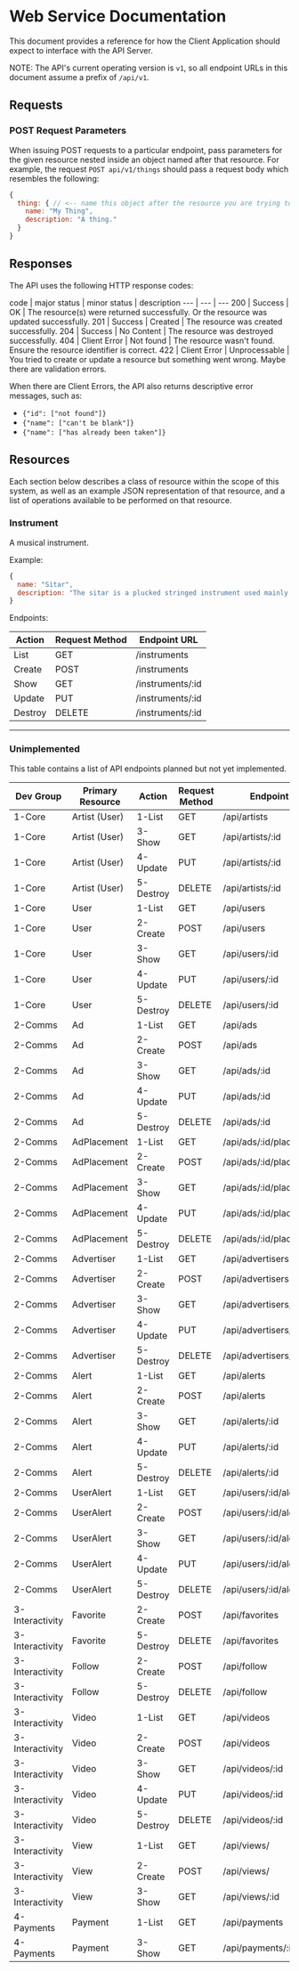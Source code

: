# Web Service Documentation

This document provides a reference for how the Client Application should expect to interface with the API Server.

NOTE: The API's current operating version is `v1`, so all endpoint URLs in this document assume a prefix of `/api/v1`.

## Requests

### POST Request Parameters

When issuing POST requests to a particular endpoint, pass parameters for the given resource nested inside an object named after that resource. For example, the request `POST api/v1/things` should pass a request body which resembles the following:

```` js
{
  thing: { // <-- name this object after the resource you are trying to create!
    name: "My Thing",
    description: "A thing."
  }
}
````

## Responses

The API uses the following HTTP response codes:

code | major status | minor status | description
--- | --- | ---
200 | Success | OK | The resource(s) were returned successfully. Or the resource was updated successfully.
201 | Success | Created | The resource was created successfully.
204 | Success | No Content | The resource was destroyed successfully.
404 | Client Error | Not found | The resource wasn't found. Ensure the resource identifier is correct.
422 | Client Error | Unprocessable | You tried to create or update a resource but something went wrong. Maybe there are validation errors.

When there are Client Errors, the API also returns descriptive error messages, such as:

  + `{"id": ["not found"]}`
  + `{"name": ["can't be blank"]}`
  + `{"name": ["has already been taken"]}`

## Resources

Each section below describes a class of resource within the scope of this system, as well as an example JSON representation of that resource, and a list of operations available to be performed on that resource.

### Instrument

A musical instrument.

Example:

```` js
{
  name: "Sitar",
  description: "The sitar is a plucked stringed instrument used mainly in Hindustani music and Indian classical music."
}
````

Endpoints:

Action | Request Method | Endpoint URL
---	|	---	|	---
List | GET | /instruments
Create | POST | /instruments
Show | GET | /instruments/:id
Update | PUT | /instruments/:id
Destroy | DELETE | /instruments/:id


















<hr>





### Unimplemented

This table contains a list of API endpoints planned but not yet implemented.

Dev Group	| Primary Resource | Action | Request Method | Endpoint URL
---	|	---	|	---	|	---	|	---
1-Core	|	Artist (User)	|	1-List | GET | /api/artists
1-Core	|	Artist (User)	|	3-Show	|	GET	|	/api/artists/:id
1-Core	|	Artist (User)	|	4-Update	|	PUT	|	/api/artists/:id
1-Core	|	Artist (User)	|	5-Destroy	|	DELETE	|	/api/artists/:id
1-Core	|	User	|	1-List	|	GET	|	/api/users
1-Core	|	User	|	2-Create	|	POST	|	/api/users
1-Core	|	User	|	3-Show	|	GET	|	/api/users/:id
1-Core	|	User	|	4-Update	|	PUT	|	/api/users/:id
1-Core	|	User	|	5-Destroy	|	DELETE	|	/api/users/:id
2-Comms	|	Ad	|	1-List	|	GET	|	/api/ads
2-Comms	|	Ad	|	2-Create	|	POST	|	/api/ads
2-Comms	|	Ad	|	3-Show	|	GET	|	/api/ads/:id
2-Comms	|	Ad	|	4-Update	|	PUT	|	/api/ads/:id
2-Comms	|	Ad	|	5-Destroy	|	DELETE	|	/api/ads/:id
2-Comms	|	AdPlacement	|	1-List	|	GET	|	/api/ads/:id/placements
2-Comms	|	AdPlacement	|	2-Create	|	POST	|	/api/ads/:id/placements
2-Comms	|	AdPlacement	|	3-Show	|	GET	|	/api/ads/:id/placements/:id
2-Comms	|	AdPlacement	|	4-Update	|	PUT	|	/api/ads/:id/placements/:id
2-Comms	|	AdPlacement	|	5-Destroy	|	DELETE	|	/api/ads/:id/placements/:id
2-Comms	|	Advertiser	|	1-List	|	GET	|	/api/advertisers
2-Comms	|	Advertiser	|	2-Create	|	POST	|	/api/advertisers
2-Comms	|	Advertiser	|	3-Show	|	GET	|	/api/advertisers/:id
2-Comms	|	Advertiser	|	4-Update	|	PUT	|	/api/advertisers/:id
2-Comms	|	Advertiser	|	5-Destroy	|	DELETE	|	/api/advertisers/:id
2-Comms	|	Alert	|	1-List	|	GET	|	/api/alerts
2-Comms	|	Alert	|	2-Create	|	POST	|	/api/alerts
2-Comms	|	Alert	|	3-Show	|	GET	|	/api/alerts/:id
2-Comms	|	Alert	|	4-Update	|	PUT	|	/api/alerts/:id
2-Comms	|	Alert	|	5-Destroy	|	DELETE	|	/api/alerts/:id
2-Comms	|	UserAlert	|	1-List	|	GET	|	/api/users/:id/alerts
2-Comms	|	UserAlert	|	2-Create	|	POST	|	/api/users/:id/alerts
2-Comms	|	UserAlert	|	3-Show	|	GET	|	/api/users/:id/alerts/:id
2-Comms	|	UserAlert	|	4-Update	|	PUT	|	/api/users/:id/alerts/:id
2-Comms	|	UserAlert	|	5-Destroy	|	DELETE	|	/api/users/:id/alerts/:id
3-Interactivity	|	Favorite	|	2-Create	|	POST	|	/api/favorites
3-Interactivity	|	Favorite	|	5-Destroy	|	DELETE	|	/api/favorites
3-Interactivity	|	Follow	|	2-Create	|	POST	|	/api/follow
3-Interactivity	|	Follow	|	5-Destroy	|	DELETE	|	/api/follow
3-Interactivity	|	Video	|	1-List	|	GET	|	/api/videos
3-Interactivity	|	Video	|	2-Create	|	POST	|	/api/videos
3-Interactivity	|	Video	|	3-Show	|	GET	|	/api/videos/:id
3-Interactivity	|	Video	|	4-Update	|	PUT	|	/api/videos/:id
3-Interactivity	|	Video	|	5-Destroy	|	DELETE	|	/api/videos/:id
3-Interactivity	|	View	|	1-List	|	GET	|	/api/views/
3-Interactivity	|	View	|	2-Create	|	POST	|	/api/views/
3-Interactivity	|	View	|	3-Show	|	GET	|	/api/views/:id
4-Payments	|	Payment	|	1-List	|	GET	|	/api/payments
4-Payments	|	Payment	|	3-Show	|	GET	|	/api/payments/:id
